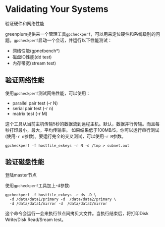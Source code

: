 # Validating Your Systems

验证硬件和网络性能

greenplum提供来一个管理工具```gpcheckperf```，可以用来定位硬件和系统级别的问题。```gpcheckperf```启动一个会话，并运行以下性能测试：

* 网络性能(gpnetbench*)
* 磁盘IO性能(dd test)
* 内存带宽(stream test)

## 验证网络性能

使用```gpcheckperf```测试网络性能，可以使用：

* parallel pair test (-r N)
* serial pair test (-r n)
* matrix test (-r M)

这个工具从当前主机传输5秒的数据流到远程主机。默认，数据并行传输。而且每秒打印最小，最大，平均传输率。
如果结果低于100MB/S，你可以运行串行测试(使用```-r n```参数)。要运行完全的交叉测试，可以使用```-r M```参数。

``` shell
gpcheckperf -f hostfile_exkeys -r N -d /tmp > subnet.out
```

## 验证磁盘性能

登陆master节点

使用```gpcheckperf```工具加上-d参数:

``` shell
gpcheckperf -f hostfile_exkeys -r ds -D \
  -d /data/data1/primary -d  /data/data2/primary \
  -d /data/data1/mirror -d  /data/data2/mirror
```

这个命令会运行一会来执行节点间拷贝大文件。当执行结束后，将打印Disk Write/Disk Read/Sream test。
